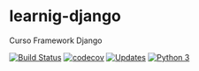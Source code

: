 # learnig-django
Curso Framework Django 

[![Build Status](https://travis-ci.org/igoraserpac/learnig-django.svg?branch=main)](https://travis-ci.org/igoraserpac/learnig-django)
[![codecov](https://codecov.io/gh/igoraserpac/learnig-django/branch/main/graph/badge.svg?token=W62HNQOQJB)](https://codecov.io/gh/igoraserpac/learnig-django)
[![Updates](https://pyup.io/repos/github/igoraserpac/learnig-django/shield.svg)](https://pyup.io/repos/github/igoraserpac/learnig-django/)
[![Python 3](https://pyup.io/repos/github/igoraserpac/learnig-django/python-3-shield.svg)](https://pyup.io/repos/github/igoraserpac/learnig-django/)

